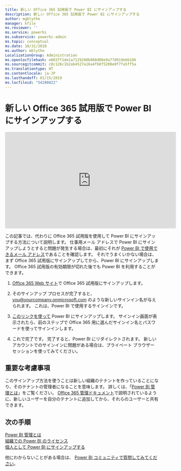 ```yaml
---
title: 新しい Office 365 試用版で Power BI にサインアップする
description: 新しい Office 365 試用版で Power BI にサインアップする
author: mgblythe
manager: kfile
ms.reviewer: ''
ms.service: powerbi
ms.subservice: powerbi-admin
ms.topic: conceptual
ms.date: 10/31/2018
ms.author: mblythe
LocalizationGroup: Administration
ms.openlocfilehash: e603ff1de1a7129280b888d08e9a77d919ebb186
ms.sourcegitcommit: c8c126c1b2ab4527a16a4fb8f5208e0f7fa5ff5a
ms.translationtype: HT
ms.contentlocale: ja-JP
ms.lasthandoff: 01/15/2019
ms.locfileid: "54280822"
---
```

# <a name="signing-up-for-power-bi-with-a-new-office-365-trial"></a>新しい Office 365 試用版で Power BI にサインアップする

<iframe width="560" height="315" src="https://www.youtube.com/embed/gbSuFST-Nx4?showinfo=0" frameborder="0" allowfullscreen></iframe>

この記事では、代わりに Office 365 試用版を使用して Power BI にサインアップする方法について説明します。 仕事用メール アドレスで Power BI にサインアップしようとすると問題が発生する場合は、最初にそれが [Power BI で使用できるメール アドレス](service-self-service-signup-for-power-bi.md#supported-email-addresses)であることを確認します。 それでうまくいかない場合は、まず Office 365 試用版にサインアップしてから、Power BI にサインアップします。 Office 365 試用版の有効期限が切れた後でも Power BI を利用することができます。

1. [Office 365 Web サイト](https://go.microsoft.com/fwlink/p/?LinkID=403802)で Office 365 試用版にサインアップします。

1. そのサインアップ プロセスが完了すると、you@yourcompany.onmicrosoft.com のような新しいサインイン名が与えられます。 これは、Power BI で使用するサインインです。

1. [このリンクを使って](https://app.powerbi.com/signupredirect?pbi_source=web) Power BI にサインアップします。 サインイン画面が表示されたら、前のステップで Office 365 用に選んだサインイン名とパスワードを使ってサインインします。

1. これで完了です。 完了すると、Power BI にリダイレクトされます。 新しいアカウントでのサインインに問題がある場合は、プライベート ブラウザー セッションを使ってみてください。

## <a name="important-considerations"></a>重要な考慮事項

このサインアップ方法を使うことは新しい組織のテナントを作っていることになり、そのテナントの管理者になることを意味します。 詳しくは、「[Power BI 管理とは](service-admin-administering-power-bi-in-your-organization.md)」をご覧ください。 [Office 365 管理ドキュメント](https://support.office.com/en-sg/article/Add-users-individually-to-Office-365---Admin-Help-1970f7d6-03b5-442f-b385-5880b9c256ec?ui=en-US&rs=en-SG&ad=SG)で説明されているように、新しいユーザーを自分のテナントに追加してから、それらのユーザーと共有できます。

## <a name="next-steps"></a>次の手順

[Power BI 管理とは](service-admin-administering-power-bi-in-your-organization.md)  
[組織での Power BI のライセンス](service-admin-licensing-organization.md)  
[個人として Power BI にサインアップする](service-self-service-signup-for-power-bi.md)

他にわからないことがある場合は、 [Power BI コミュニティで質問してみてください](http://community.powerbi.com/)。